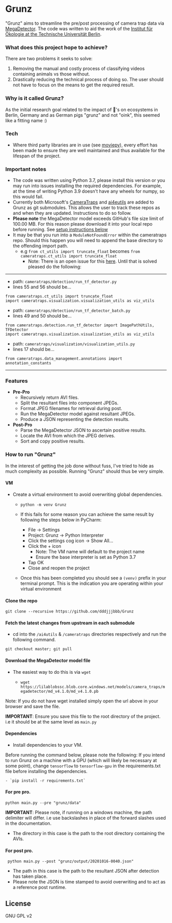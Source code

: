 # Grunz

"Grunz" aims to streamline the pre/post processing of camera trap data 
via [MegaDetector](https://github.com/Microsoft/CameraTraps#megadetector).
The code was written to aid the work of 
the [Institut für Ökologie at the Technische Universität Berlin](https://www.oekologie.tu-berlin.de/menue/home/parameter/en/). 

### What does this project hope to achieve?

There are two problems it seeks to solve:
 
1. Removing the manual and costly process of classifying videos containing animals vs those without.
2. Drastically reducing the technical process of doing so. The user should not have to focus on the means to get the required result.

### Why is it called Grunz?

As the initial research goal related to the impact of 🐖's on ecosystems in 
Berlin, Germany and as German pigs "grunz" and not "oink", this seemed like a fitting name :)

### Tech

- Where third party libraries are in use (see [moviepy](https://github.com/Zulko/moviepy)), 
every effort has been made to ensure they are well maintained and thus available 
for the lifespan of the project. 

### Important notes

- The code was written using Python 3.7, please install this version or you may run into issues installing the required dependencies. 
For example, at the time of writing Python 3.9 doesn't have any wheels for numpy, so this would fail.
- Currently both Microsoft's [CameraTraps](https://github.com/microsoft/CameraTraps) and 
[ai4eutils](https://github.com/microsoft/ai4eutils) are added to Grunz as git submodules.
This allows the user to track these repos as and when they are updated. Instructions to do so follow.
- **Please note** the MegaDetector model exceeds GitHub's file size limit of 100.00 MB.
For this reason please download it into your local repo before running. See [setup instructions below](#download-the-megadetector-model-file)
- It may be that you run into a `ModuleNotFoundError` within the cameratraps repo. Should this happen you will need to append the base directory to the offending import path.
    - e.g `from ct_utils import truncate_float` becomes `from cameratraps.ct_utils import truncate_float`
        - Note: There is an open issue for this [here](https://github.com/dddjjjbbb/Grunz/issues/1). Until that is solved pleased do the following:

---

- path: `cameratraps/detection/run_tf_detector.py`
- lines 55 and 56 should be...

```
from cameratraps.ct_utils import truncate_float
import cameratraps.visualization.visualization_utils as viz_utils
```

- path: `cameratraps/detection/run_tf_detector_batch.py`
- lines 49 and 50 should be...

```
from cameratraps.detection.run_tf_detector import ImagePathUtils, TFDetector
import cameratraps.visualization.visualization_utils as viz_utils
```

- path: `cameratraps/visualization/visualization_utils.py`
- lines 17 should be...

```
from cameratraps.data_management.annotations import annotation_constants
```

---

### Features

- **Pre-Pro**
     - Recursively return AVI files.
     - Split the resultant files into component JPEGs.
     - Format JPEG filenames for retrieval during post.
     - Run the MegaDetector model against resultant JPEGs.
     - Produce a JSON representing the detection results.
- **Post-Pro**
    - Parse the MegaDetector JSON to ascertain positive results.
    - Locate the AVI from which the JPEG derives.
    - Sort and copy positive results.

### How to run "Grunz"

In the interest of getting the job done without fuss, 
I've tried to hide as much complexity as possible.
Running "Grunz" should thus be very simple.

#### VM

- Create a virtual environment to avoid overwriting global dependencies.
    - `python -m venv Grunz`
    
    - If this fails for some reason you can achieve the same result by following the steps below in PyCharm:
        - File -> Settings
        - Project: Grunz -> Python Interpreter
        - Click the settings cog icon -> Show All...
        - Click the + icon
            - Note: The VM name will default to the project name
            - Ensure the base interpreter is set as Python 3.7
        - Tap OK
        - Close and reopen the project
    - Once this has been completed you should see a `(venv)` prefix in your terminal prompt.
    This is the indication you are operating within your virtual environment

#### Clone the repo

`git clone --recursive https://github.com/dddjjjbbb/Grunz`

#### Fetch the latest changes from upstream in each submodule

- cd into the `/ai4utils` & `/cameratraps` directories respectively and run the following command.

`git checkout master; git pull`
    
#### Download the MegaDetector model file

- The easiest way to do this is via `wget`

    - `wget https://lilablobssc.blob.core.windows.net/models/camera_traps/megadetector/md_v4.1.0/md_v4.1.0.pb`
    
Note: If you do not have wget installed simply open the url above in your browser and save the file.

**IMPORTANT**: Ensure you save this file to the root directory of the project. i.e it should be at the same level as `main.py`
       
#### Dependencies

- Install dependencies to your VM. 

Before running the command below, please note the following: If you intend to run Grunz on a machine with a GPU (which will likely be necessary at some point), 
change `tensorflow` to `tensorflow-gpu` in the requirements.txt file before installing the dependencies.
    
    - `pip install -r requirements.txt`

#### For pre pro.

`python main.py --pre "grunz/data"`

**IMPORTANT**: Please note, if running on a windows machine, the path delimiter will differ. 
i.e use backslashes in place of the forward slashes used in the documentation.

- The directory in this case is the path to the root directory containing the AVIs.

#### For post pro. 

` python main.py --post "grunz/output/20201016-0040.json"`

- The path in this case is the path to the resultant JSON after detection has taken place.
- Please note the JSON is time stamped to avoid overwriting and to act as a reference post runtime.

License
----

GNU GPL v2